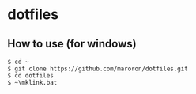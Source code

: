 # dotfiles
## How to use (for windows)
```
$ cd ~
$ git clone https://github.com/maroron/dotfiles.git
$ cd dotfiles
$ ~\mklink.bat
```
